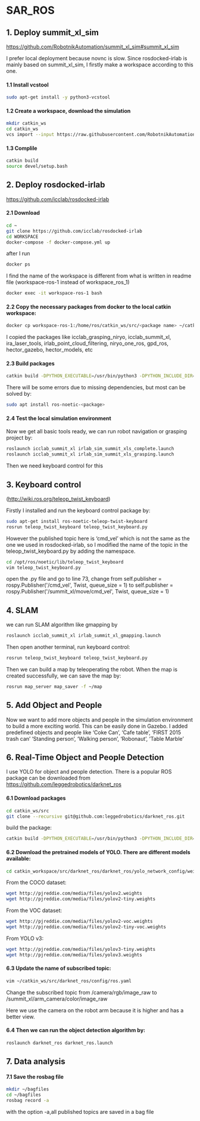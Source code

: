 # SAR_ROS


## 1. Deploy summit_xl_sim 
https://github.com/RobotnikAutomation/summit_xl_sim#summit_xl_sim

I prefer local deployment because novnc is slow. Since 
rosdocked-irlab is mainly based on summit_xl_sim, I firstly make a workspace according to this one.


#### 1.1 Install vcstool

```bash
sudo apt-get install -y python3-vcstool
```

#### 1.2 Create a workspace, download the simulation

```bash
mkdir catkin_ws
cd catkin_ws
vcs import --input https://raw.githubusercontent.com/RobotnikAutomation/summit_xl_sim/melodic-devel/repos/summit_xl_sim_devel.repos
```

#### 1.3 Complile
```bash
catkin build
source devel/setup.bash
```

## 2. Deploy rosdocked-irlab
https://github.com/icclab/rosdocked-irlab

#### 2.1 Download

```bash
cd ~
git clone https://github.com/icclab/rosdocked-irlab
cd WORKSPACE
docker-compose -f docker-compose.yml up
```

after I run

```bash
docker ps
```

I find the name of the workspace is different from what is written in readme file (workspace-ros-1 instead of workspace_ros_1)

```bash
docker exec -it workspace-ros-1 bash
```

#### 2.2 Copy the necessary packages from docker to the local catkin workspace:

```bash
docker cp workspace-ros-1:/home/ros/catkin_ws/src/<package name> ~/catkin_ws/src/
```

I copied the packages like icclab_grasping_niryo, icclab_summit_xl, ira_laser_tools, irlab_point_cloud_filtering, niryo_one_ros, gpd_ros, hector_gazebo, hector_models, etc

#### 2.3 Build packages

```bash
catkin build -DPYTHON_EXECUTABLE=/usr/bin/python3 -DPYTHON_INCLUDE_DIR=/usr/include/python3.7m
```

There will be some errors due to missing dependencies, but most can be solved by:

```bash
sudo apt install ros-noetic-<package>
```

#### 2.4 Test the local simulation environment
Now we get all basic tools ready, we can run robot navigation or grasping project by:

```bash
roslaunch icclab_summit_xl irlab_sim_summit_xls_complete.launch
roslaunch icclab_summit_xl irlab_sim_summit_xls_grasping.launch
```

Then we need keyboard control for this

## 3. Keyboard control
(http://wiki.ros.org/teleop_twist_keyboard)

Firstly I installed and run the keyboard control package by:

```bash
sudo apt-get install ros-noetic-teleop-twist-keyboard
rosrun teleop_twist_keyboard teleop_twist_keyboard.py
```

However the published topic here is ‘cmd_vel’ which is not the same as the one we used in rosdocked-irlab, so I modified the name of the topic in the teleop_twist_keyboard.py by adding the namespace.

```bash
cd /opt/ros/noetic/lib/teleop_twist_keyboard
vim teleop_twist_keyboard.py
```

open the .py file and go to line 73, change from self.publisher = rospy.Publisher('/cmd_vel', Twist, queue_size = 1) to
self.publisher = rospy.Publisher('/summit_xl/move/cmd_vel', Twist, queue_size = 1)

## 4. SLAM

we can run SLAM algorithm like gmapping by

```bash
roslaunch icclab_summit_xl irlab_summit_xl_gmapping.launch
```

Then open another terminal, run keyboard control:

```bash
rosrun teleop_twist_keyboard teleop_twist_keyboard.py
```

Then we can build a map by teleoperating the robot. When the map is created successfully, we can save the map by:

```bash
rosrun map_server map_saver -f ~/map
```

## 5. Add Object and People

Now we want to add more objects and people in the simulation environment to build a more exciting world. This can be easily done in Gazebo. I added predefined objects and people like ‘Coke Can’, ‘Cafe table’, ‘FIRST 2015 trash can’ ‘Standing person’, ‘Walking person’, ‘Robonaut’, ‘Table Marble’

## 6. Real-Time Object and People Detection
I use YOLO for object and people detection. There is a popular ROS package can be downloaded from https://github.com/leggedrobotics/darknet_ros

#### 6.1 Download packages

```bash
cd catkin_ws/src
git clone --recursive git@github.com:leggedrobotics/darknet_ros.git
```

build the package:

```bash
catkin build -DPYTHON_EXECUTABLE=/usr/bin/python3 -DPYTHON_INCLUDE_DIR=/usr/include/python3.7m
```

#### 6.2 Download the pretrained models of YOLO. There are different models available:

```bash
cd catkin_workspace/src/darknet_ros/darknet_ros/yolo_network_config/weights/
```

From the COCO dataset:
```bash
wget http://pjreddie.com/media/files/yolov2.weights
wget http://pjreddie.com/media/files/yolov2-tiny.weights
```

From the VOC dataset:
```bash
wget http://pjreddie.com/media/files/yolov2-voc.weights
wget http://pjreddie.com/media/files/yolov2-tiny-voc.weights
```

From YOLO v3:
```bash
wget http://pjreddie.com/media/files/yolov3-tiny.weights
wget http://pjreddie.com/media/files/yolov3.weights
```

#### 6.3 Update the name of subscribed topic:
```bash
vim ~/catkin_ws/src/darknet_ros/config/ros.yaml
```
Change the subscribed topic from /camera/rgb/image_raw to /summit_xl/arm_camera/color/image_raw 

Here we use the camera on the robot arm because it is higher and has a better view.

#### 6.4 Then we can run the object detection algorithm by: 
```bash
roslaunch darknet_ros darknet_ros.launch
```
## 7. Data analysis

#### 7.1 Save the rosbag file
```bash
mkdir ~/bagfiles
cd ~/bagfiles
rosbag record -a
```

with the option -a,all published topics are saved in a bag file
